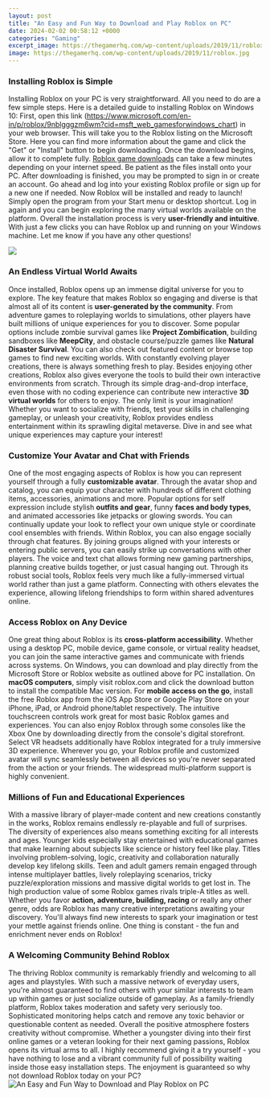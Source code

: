 ```yaml
---
layout: post
title: "An Easy and Fun Way to Download and Play Roblox on PC"
date: 2024-02-02 00:58:12 +0000
categories: "Gaming"
excerpt_image: https://thegamerhq.com/wp-content/uploads/2019/11/roblox.jpg
image: https://thegamerhq.com/wp-content/uploads/2019/11/roblox.jpg
---
```


### Installing Roblox is Simple
Installing Roblox on your PC is very straightforward. All you need to do are a few simple steps. Here is a detailed guide to installing Roblox on Windows 10:
First, open this link (https://www.microsoft.com/en-in/p/roblox/9nblgggzm6wm?cid=msft_web_gamesforwindows_chart) in your web browser. This will take you to the Roblox listing on the Microsoft Store. Here you can find more information about the game and click the "Get" or "Install" button to begin downloading. 
Once the download begins, allow it to complete fully. [Roblox game downloads](https://store.fi.io.vn/chihuahua-shirt-best-chihuahua-grandpa-ever-chihuahua-shirt-funny-gift-for-chihuahua-lover-dog-owner-shirt-retro-vintage-dog-grandpa7-t-shirt) can take a few minutes depending on your internet speed. Be patient as the files install onto your PC. 
After downloading is finished, you may be prompted to sign in or create an account. Go ahead and log into your existing Roblox profile or sign up for a new one if needed. 
Now Roblox will be installed and ready to launch! Simply open the program from your Start menu or desktop shortcut. Log in again and you can begin exploring the many virtual worlds available on the platform.
Overall the installation process is very **user-friendly and intuitive**. With just a few clicks you can have Roblox up and running on your Windows machine. Let me know if you have any other questions!

![](https://encdn.ldmnq.com/faq/images/en/41c96a9d-7ceb-4e0e-8485-19cf572ff0db.jpg)
### An Endless Virtual World Awaits
Once installed, Roblox opens up an immense digital universe for you to explore. The key feature that makes Roblox so engaging and diverse is that almost all of its content is **user-generated by the community**. From adventure games to roleplaying worlds to simulations, other players have built millions of unique experiences for you to discover.
Some popular options include zombie survival games like **Project Zombification**, building sandboxes like **MeepCity**, and obstacle course/puzzle games like **Natural Disaster Survival**. You can also check out featured content or browse top games to find new exciting worlds. With constantly evolving player creations, there is always something fresh to play. 
Besides enjoying other creations, Roblox also gives everyone the tools to build their own interactive environments from scratch. Through its simple drag-and-drop interface, even those with no coding experience can contribute new interactive **3D virtual worlds** for others to enjoy. The only limit is your imagination!
Whether you want to socialize with friends, test your skills in challenging gameplay, or unleash your creativity, Roblox provides endless entertainment within its sprawling digital metaverse. Dive in and see what unique experiences may capture your interest!
### Customize Your Avatar and Chat with Friends
One of the most engaging aspects of Roblox is how you can represent yourself through a fully **customizable avatar**. Through the avatar shop and catalog, you can equip your character with hundreds of different clothing items, accessories, animations and more. 
Popular options for self expression include stylish **outfits and gear**, funny **faces and body types**, and animated accessories like jetpacks or glowing swords. You can continually update your look to reflect your own unique style or coordinate cool ensembles with friends. 
Within Roblox, you can also engage socially through chat features. By joining groups aligned with your interests or entering public servers, you can easily strike up conversations with other players. The voice and text chat allows forming new gaming partnerships, planning creative builds together, or just casual hanging out.
Through its robust social tools, Roblox feels very much like a fully-immersed virtual world rather than just a game platform. Connecting with others elevates the experience, allowing lifelong friendships to form within shared adventures online.
### Access Roblox on Any Device
One great thing about Roblox is its **cross-platform accessibility**. Whether using a desktop PC, mobile device, game console, or virtual reality headset, you can join the same interactive games and communicate with friends across systems.
On Windows, you can download and play directly from the Microsoft Store or Roblox website as outlined above for PC installation. On **macOS computers**, simply visit roblox.com and click the download button to install the compatible Mac version. 
For **mobile access on the go**, install the free Roblox app from the iOS App Store or Google Play Store on your iPhone, iPad, or Android phone/tablet respectively. The intuitive touchscreen controls work great for most basic Roblox games and experiences. 
You can also enjoy Roblox through some consoles like the Xbox One by downloading directly from the console's digital storefront. Select VR headsets additionally have Roblox integrated for a truly immersive 3D experience.
Wherever you go, your Roblox profile and customized avatar will sync seamlessly between all devices so you're never separated from the action or your friends. The widespread multi-platform support is highly convenient.
### Millions of Fun and Educational Experiences
With a massive library of player-made content and new creations constantly in the works, Roblox remains endlessly re-playable and full of surprises. The diversity of experiences also means something exciting for all interests and ages. 
Younger kids especially stay entertained with educational games that make learning about subjects like science or history feel like play. Titles involving problem-solving, logic, creativity and collaboration naturally develop key lifelong skills.
Teen and adult gamers remain engaged through intense multiplayer battles, lively roleplaying scenarios, tricky puzzle/exploration missions and massive digital worlds to get lost in. The high production value of some Roblox games rivals triple-A titles as well. 
Whether you favor **action, adventure, building, racing** or really any other genre, odds are Roblox has many creative interpretations awaiting your discovery. You'll always find new interests to spark your imagination or test your mettle against friends online. One thing is constant - the fun and enrichment never ends on Roblox!
### A Welcoming Community Behind Roblox
The thriving Roblox community is remarkably friendly and welcoming to all ages and playstyles. With such a massive network of everyday users, you're almost guaranteed to find others with your similar interests to team up within games or just socialize outside of gameplay. 
As a family-friendly platform, Roblox takes moderation and safety very seriously too. Sophisticated monitoring helps catch and remove any toxic behavior or questionable content as needed. Overall the positive atmosphere fosters creativity without compromise.
Whether a youngster diving into their first online games or a veteran looking for their next gaming passions, Roblox opens its virtual arms to all. I highly recommend giving it a try yourself - you have nothing to lose and a vibrant community full of possibility waiting inside those easy installation steps. The enjoyment is guaranteed so why not download Roblox today on your PC?
![An Easy and Fun Way to Download and Play Roblox on PC](https://thegamerhq.com/wp-content/uploads/2019/11/roblox.jpg)